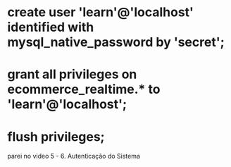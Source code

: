 <!-- DB Configs -->
# create user 'learn'@'localhost' identified with mysql_native_password by 'secret';
# grant all privileges on ecommerce_realtime.* to 'learn'@'localhost';
# flush privileges;

parei no video 5 - 6. Autenticação do Sistema
